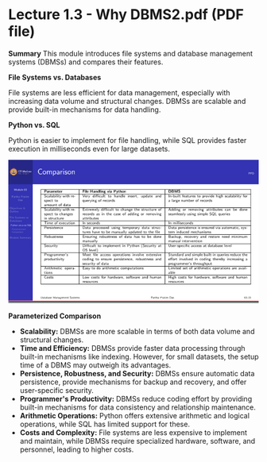 # Lecture 1.3 - Why DBMS2.pdf (PDF file)

**Summary**
This module introduces file systems and database management systems (DBMSs) and compares their features.

**File Systems vs. Databases**

File systems are less efficient for data management, especially with increasing data volume and structural changes. DBMSs are scalable and provide built-in mechanisms for data handling.

**Python vs. SQL**

Python is easier to implement for file handling, while SQL provides faster execution in milliseconds even for large datasets.

![1717328601553](image/Lecture1.3-WhyDBMS2/1717328601553.png)

**Parameterized Comparison**

- **Scalability:** DBMSs are more scalable in terms of both data volume and structural changes.
- **Time and Efficiency:** DBMSs provide faster data processing through built-in mechanisms like indexing. However, for small datasets, the setup time of a DBMS may outweigh its advantages.
- **Persistence, Robustness, and Security:** DBMSs ensure automatic data persistence, provide mechanisms for backup and recovery, and offer user-specific security.
- **Programmer's Productivity:** DBMSs reduce coding effort by providing built-in mechanisms for data consistency and relationship maintenance.
- **Arithmetic Operations:** Python offers extensive arithmetic and logical operations, while SQL has limited support for these.
- **Costs and Complexity:** File systems are less expensive to implement and maintain, while DBMSs require specialized hardware, software, and personnel, leading to higher costs.

